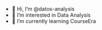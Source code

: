 - 👋 Hi, I’m @datos-analysis
- 👀 I’m interested in Data Analysis
- 🌱 I’m currently learning CourseEra
